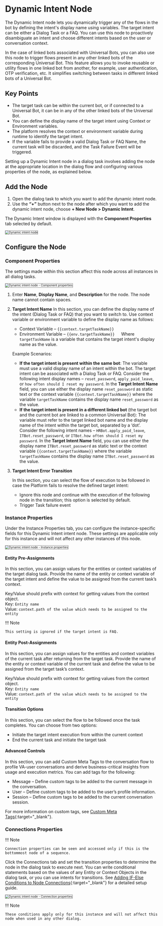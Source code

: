 # Dynamic Intent Node

The Dynamic Intent node lets you dynamically trigger any of the flows in the bot by defining the intent's display name using variables. The target intent can be either a Dialog Task or a FAQ. You can use this node to proactively disambiguate an intent and choose different intents based on the user or conversation context.

In the case of linked bots associated with Universal Bots, you can also use this node to trigger flows present in any other linked bots of the corresponding Universal Bot. This feature allows you to invoke reusable or utility flows in one linked bot from another, for example, user authentication, OTP verification, etc. It simplifies switching between tasks in different linked bots of a Universal Bot.


## Key Points

* The target task can be within the current bot, or if connected to a Universal Bot, it can be in any of the other linked bots of the Universal Bot.
* You can define the display name of the target intent using Context or Environment variables.
* The platform resolves the context or environment variable during runtime to identify the target intent.
* If the variable fails to provide a valid Dialog Task or FAQ Name, the current task will be discarded, and the Task Failure Event will be triggered.

Setting up a Dynamic Intent node in a dialog task involves adding the node at the appropriate location in the dialog flow and configuring various properties of the node, as explained below.


## Add the Node

1. Open the dialog task to which you want to add the dynamic intent node.
2. Use the **“+”** button next to the node after which you want to add the dynamic intent node, choose **+ New Node > Dynamic Intent**.

The Dynamic Intent window is displayed with the **Component Properties** tab selected by default.  

<img src="../images/dynamic-intent-node-img1.png" alt="Dynamic intent node" title="Dynamic intent node" style="border:1px solid gray;zoom:70%;">


## Configure the Node

### Component Properties

The settings made within this section affect this node across all instances in all dialog tasks.  

<img src="../images/dynamic-intent-node-img2.png" alt="Dynamic intent node - Component properties" title="Dynamic intent node - Component properties" style="border:1px solid gray;zoom:70%;">


1. Enter **Name**, **Display Name**, and **Description** for the node. The node name cannot contain spaces.


2. **Target Intent Name**
    In this section, you can define the display name of the intent (Dialog Task or FAQ) that you want to switch to. Use context variable or environment variable to define the display name as follows:

    * Context Variable – `{{context.targetTaskName}}`
    * Environment Variable – `{{env.targetTaskName}}  
    `Where `targetTaskName` is a variable that contains the target intent's display name as the value.

    Example Scenarios:

    * **If the target intent is present within the same bot**: The variable must use a valid display name of an intent within the bot. The target intent can be associated with a Dialog Task or FAQ. Consider the following intent display names – `reset_password`, `apply_paid_leave`, or `how often should I reset my password`. In the **Target Intent Name** field, you can use either the display name `reset_password` as static text or the context variable `{{context.targetTaskName}}` where the variable `targetTaskName` contains the display name `reset_password` as the value.
    * **If the target intent is present in a different linked bot** (the target bot and the current bot are linked to a common Universal Bot): The variable must refer to the target linked bot name and the display name of the intent within the target bot, separated by a ‘dot’. Consider the following intent names – `HRBot.apply_paid_leave`, `ITBot.reset_password`, or `ITBot.how often should I reset my password`. In the **Target Intent Name** field, you can use either the display name `ITBot.reset_password` as static text or the context variable `{{context.targetTaskName}}` where the variable `targetTaskName` contains the display name `ITBot.reset_password` as the value.


3. **Target Intent Error Transition**

    In this section, you can select the flow of execution to be followed in case the Platform fails to resolve the defined target intent:

    * Ignore this node and continue with the execution of the following node in the transition; this option is selected by default.
    * Trigger Task failure event


### Instance Properties

Under the Instance Properties tab, you can configure the instance-specific fields for this Dynamic Intent intent node. These settings are applicable only for this instance and will not affect any other instances of this node.  

<img src="../images/dynamic-intent-node-img3.png" alt="Dynamic intent node - Instance properties" title="Dynamic intent node - Instance properties" style="border:1px solid gray;zoom:70%;">


#### Entity Pre-Assignments

In this section, you can assign values for the entities or context variables of the target dialog task. Provide the name of the entity or context variable of the target intent and define the value to be assigned from the current task’s context.

Key/Value should prefix with context for getting values from the context object.  
Key: `Entity name`  
Value: `context.path of the value which needs to be assigned to the entity`

!!! Note

    This setting is ignored if the target intent is FAQ.


#### Entity Post-Assignments

In this section, you can assign values for the entities and context variables of the current task after returning from the target task. Provide the name of the entity or context variable of the current task and define the value to be assigned from the target task’s context.

Key/Value should prefix with context for getting values from the context object.  
Key: `Entity name`  
Value: `context.path of the value which needs to be assigned to the entity`


#### Transition Options

In this section, you can select the flow to be followed once the task completes. You can choose from two options:

* Initiate the target intent execution from within the current context
* End the current task and initiate the target task


#### Advanced Controls

In this section, you can add Custom Meta Tags to the conversation flow to profile VA-user conversations and derive business-critical insights from usage and execution metrics. You can add tags for the following:

* Message – Define custom tags to be added to the current message in the conversation.
* User – Define custom tags to be added to the user’s profile information.
* Session – Define custom tags to be added to the current conversation session.

For more information on custom tags, see [Custom Meta Tags](../../../../../analytics/automation/custom-dashboard/custom-meta-tags){:target="_blank"}.


### Connections Properties

!!! Note

    Connection properties can be seen and accessed only if this is the bottommost node of a sequence.

Click the Connections tab and set the transition properties to determine the node in the dialog task to execute next. You can write conditional statements based on the values of any Entity or Context Objects in the dialog task, or you can use intents for transitions. See [Adding IF-Else Conditions to Node Connections](../../node-connections/nodes-conditions/){:target="_blank"} for a detailed setup guide.  

<img src="../images/dynamic-intent-node-img4.png" alt="Dynamic intent node - Connection properties" title="Dynamic intent node - Connection properties" style="border:1px solid gray;zoom:70%;">

!!! Note

    These conditions apply only for this instance and will not affect this node when used in any other dialog.